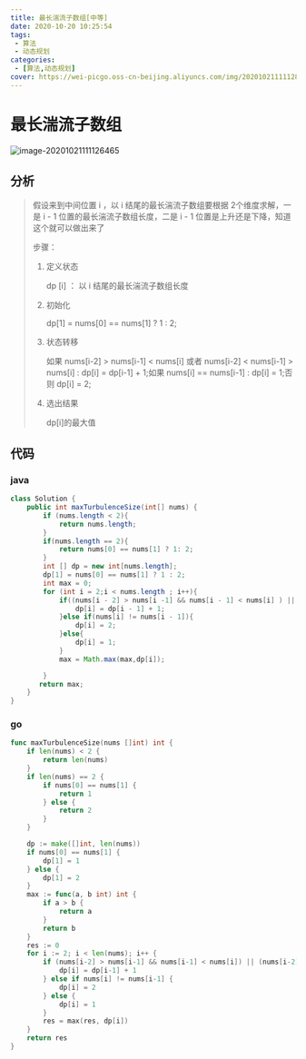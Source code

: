 ```yaml
---
title: 最长湍流子数组[中等]
date: 2020-10-20 10:25:54
tags: 
 - 算法
 - 动态规划
categories: 
 - [算法,动态规划]
cover: https://wei-picgo.oss-cn-beijing.aliyuncs.com/img/20201021111128.png
---
```


# 最长湍流子数组

 ![image-20201021111126465](https://wei-picgo.oss-cn-beijing.aliyuncs.com/img/20201021111128.png)

## 分析

> 假设来到中间位置 i ，以 i 结尾的最长湍流子数组要根据 2个维度求解，一是 i - 1 位置的最长湍流子数组长度，二是 i - 1 位置是上升还是下降，知道这个就可以做出来了
>
> 步骤：
>
> 1. 定义状态
>
>    dp [i] ： 以 i 结尾的最长湍流子数组长度
>
> 2. 初始化
>
>    dp[1] = nums[0] == nums[1] ? 1 : 2; 
>
> 3. 状态转移
>
>    如果 nums[i-2] > nums[i-1] < nums[i] 或者 nums[i-2] < nums[i-1] > nums[i] : dp[i] = dp[i-1] + 1;如果 nums[i] == nums[i-1] : dp[i] = 1;否则 dp[i] = 2;
>
> 4. 选出结果
>
>    dp[i]的最大值

## 代码

### java

```java
class Solution {
    public int maxTurbulenceSize(int[] nums) {
        if (nums.length < 2){
            return nums.length;
        }
        if(nums.length == 2){
            return nums[0] == nums[1] ? 1: 2;
        }
        int [] dp = new int[nums.length];
        dp[1] = nums[0] == nums[1] ? 1 : 2;
        int max = 0;
        for (int i = 2;i < nums.length ; i++){
            if((nums[i - 2] > nums[i -1] && nums[i - 1] < nums[i] ) || (nums[i - 2] < nums[i - 1] && nums[i - 1] > nums[i]) ){
                dp[i] = dp[i - 1] + 1;
            }else if(nums[i] != nums[i - 1]){
                dp[i] = 2;
            }else{
                dp[i] = 1;
            }           
            max = Math.max(max,dp[i]);

        }
       return max; 
    }
}
```

### go

```go
func maxTurbulenceSize(nums []int) int {
	if len(nums) < 2 {
		return len(nums)
	}
	if len(nums) == 2 {
		if nums[0] == nums[1] {
			return 1
		} else {
			return 2
		}
	}

	dp := make([]int, len(nums))
	if nums[0] == nums[1] {
		dp[1] = 1
	} else {
		dp[1] = 2
	}
	max := func(a, b int) int {
		if a > b {
			return a
		}
		return b
	}
	res := 0
	for i := 2; i < len(nums); i++ {
		if (nums[i-2] > nums[i-1] && nums[i-1] < nums[i]) || (nums[i-2] < nums[i-1] && nums[i-1] > nums[i]) {
			dp[i] = dp[i-1] + 1
		} else if nums[i] != nums[i-1] {
			dp[i] = 2
		} else {
			dp[i] = 1
		}
		res = max(res, dp[i])
	}
	return res
}

```